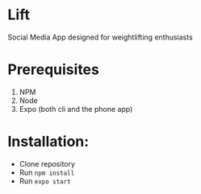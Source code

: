 # Lift
Social Media App designed for weightlifting enthusiasts

# Prerequisites
1. NPM
2. Node
3. Expo (both cli and the phone app)

# Installation:
- Clone repository
- Run `npm install`
- Run `expo start`
